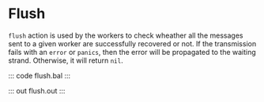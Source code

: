 # Flush

`flush` action is used by the workers to check wheather all the messages sent to a given worker are successfully recovered or not. If the transmission fails with an `error` or `panics`, then the error will be propagated to the waiting strand. Otherwise, it will return `nil`.

::: code flush.bal :::

::: out flush.out :::